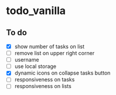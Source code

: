 # todo_vanilla

## To do
- [x] show number of tasks on list
- [ ] remove list on upper right corner
- [ ] username
- [ ] use local storage
- [x] dynamic icons on collapse tasks button
- [ ] responsiveness on tasks
- [ ] responsiveness on lists
